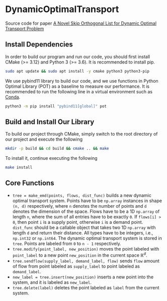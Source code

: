 # DynamicOptimalTransport

Source code for paper [A Novel Skip Orthogonal List for Dynamic Optimal Transport Problem](https://xyxu2033.github.io/pub/2023_dynamic_ot.pdf)

## Install Dependencies

In order to build our program and run our code, you should first install CMake (>= 3.12) and Python 3 (>= 3.6). It is recommended to install pip.

```bash
sudo apt update && sudo apt install -y cmake python3 python3-pip
```

We use pybind11 library to build our code, and we use functions in Python Optimal Library (POT) as a baseline to measure our performance. It is recommended to run the following line in a virtual environment such as [Conda](https://www.anaconda.com/).

```bash
python3 -m pip install "pybind11[global]" pot
```

## Build and Install Our Library

To build our project through CMake, simply switch to the root directory of our project and execute the following

```bash
mkdir -p build && cd build && cmake .. && make
```

To install it, continue executing the following

```bash
make install
```

## Core Functions

* `tree = make_emd(points, flows, dist_func)` builds a new dynamic optimal transport system. Points have to be `np.array` instances in shape `(n, d)` respectively, where `n` denotes the number of points and `d` denotes the dimension of the space. Flows have to be a 1D `np.array` of length `n`, where the sum of all entries have to be exactly `0`. If `flows[i] > 0`, then point `i` is a supply point, otherwise `i` is a demand point. `dist_func` should be a callable object that takes two 1D `np.array` with length `d` and return their distance. All types have to be integers, i.e., `np.int32` or `np.int64`. The dynamic optimal transport system is stored in `tree`. Points are labeled from `0` to `n - 1` respectively.
* `tree.modify(point_label, new_position)` moves the point labeled with `point_label` to a new point `new_position` in the current space $\mathbb R^d$.
* `tree.sendflow(supply_label, demand_label, flow)` sends `flow` amount of flow from point labeled as `supply_label` to point labeled as `demand_label`.
* `new_label = tree.insert(new_position)` inserts a new point into the system, and it is labeled as `new_label`.
* `tree.delete(label)` deletes the point labeled as `label` from the current system.
